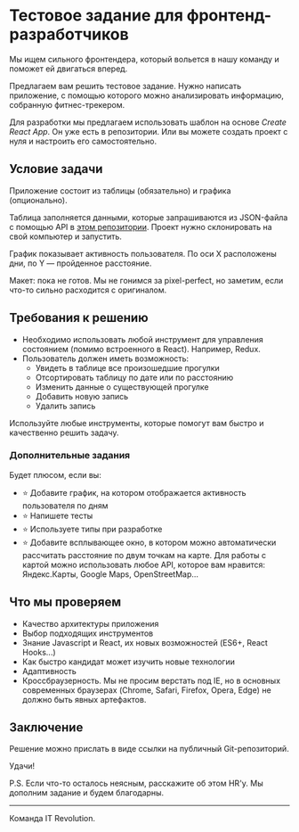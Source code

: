 # Тестовое задание для фронтенд-разработчиков

Мы ищем сильного фронтендера, который вольется в нашу команду и поможет ей двигаться вперед.

Предлагаем вам решить тестовое задание. Нужно написать приложение, с помощью которого можно анализировать информацию, собранную фитнес-трекером.

Для разработки мы предлагаем использовать шаблон на основе *Create React App*. Он уже есть в репозитории. Или вы можете создать проект с нуля и настроить его самостоятельно. 

## Условие задачи

Приложение состоит из таблицы (обязательно) и графика (опционально).

Таблица заполняется данными, которые запрашиваются из JSON-файла с помощью API в [этом репозитории](https://github.com/itrevolution-perm/test-task-api). Проект нужно склонировать на свой компьютер и запустить.

График показывает активность пользователя. По оси X расположены дни, по Y — пройденное расстояние.

Макет: пока не готов. Мы не гонимся за pixel-perfect, но заметим, если что-то сильно расходится с оригиналом.

## Требования к решению

- Необходимо использовать любой инструмент для управления состоянием (помимо встроенного в React). Например, Redux.
- Пользователь должен иметь возможность:
  - Увидеть в таблице все произошедшие прогулки
  - Отсортировать таблицу по дате или по расстоянию
  - Изменить данные о существующей прогулке
  - Добавить новую запись
  - Удалить запись

Используйте любые инструменты, которые помогут вам быстро и качественно решить задачу.

### Дополнительные задания

Будет плюсом, если вы:

- ⭐ Добавите график, на котором отображается активность пользователя по дням
- ⭐ Напишете тесты
- ⭐ Используете типы при разработке
- ⭐ Добавите всплывающее окно, в котором можно автоматически рассчитать расстояние по двум точкам на карте. Для работы с картой можно использовать любое API, которое вам нравится: Яндекс.Карты, Google Maps, OpenStreetMap...

## Что мы проверяем

- Качество архитектуры приложения
- Выбор подходящих инструментов
- Знание Javascript и React, их новых возможностей (ES6+, React Hooks...)
- Как быстро кандидат может изучить новые технологии
- Адаптивность
- Кроссбраузерность. Мы не просим верстать под IE, но в основных современных браузерах (Chrome, Safari, Firefox, Opera, Edge) не должно быть явных артефактов.

## Заключение

Решение можно прислать в виде ссылки на публичный Git-репозиторий.

Удачи!

P.S. Если что-то осталось неясным, расскажите об этом HR'у. Мы дополним задание и будем благодарны.

---

Команда IT Revolution.
